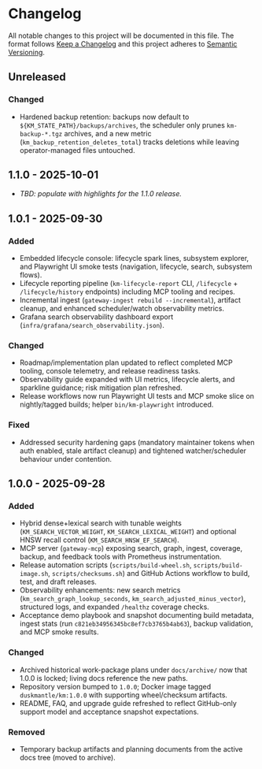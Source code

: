 # Changelog

All notable changes to this project will be documented in this file. The format follows [Keep a Changelog](https://keepachangelog.com/en/1.1.0/) and this project adheres to [Semantic Versioning](https://semver.org/spec/v2.0.0.html).

## Unreleased

### Changed

- Hardened backup retention: backups now default to `${KM_STATE_PATH}/backups/archives`, the scheduler only prunes `km-backup-*.tgz` archives, and a new metric (`km_backup_retention_deletes_total`) tracks deletions while leaving operator-managed files untouched.

## 1.1.0 - 2025-10-01

- _TBD: populate with highlights for the 1.1.0 release._

## 1.0.1 - 2025-09-30

### Added

- Embedded lifecycle console: lifecycle spark lines, subsystem explorer, and Playwright UI smoke tests (navigation, lifecycle, search, subsystem flows).
- Lifecycle reporting pipeline (`km-lifecycle-report` CLI, `/lifecycle` + `/lifecycle/history` endpoints) including MCP tooling and recipes.
- Incremental ingest (`gateway-ingest rebuild --incremental`), artifact cleanup, and enhanced scheduler/watch observability metrics.
- Grafana search observability dashboard export (`infra/grafana/search_observability.json`).

### Changed

- Roadmap/implementation plan updated to reflect completed MCP tooling, console telemetry, and release readiness tasks.
- Observability guide expanded with UI metrics, lifecycle alerts, and sparkline guidance; risk mitigation plan refreshed.
- Release workflows now run Playwright UI tests and MCP smoke slice on nightly/tagged builds; helper `bin/km-playwright` introduced.

### Fixed

- Addressed security hardening gaps (mandatory maintainer tokens when auth enabled, stale artifact cleanup) and tightened watcher/scheduler behaviour under contention.

## 1.0.0 - 2025-09-28

### Added

- Hybrid dense+lexical search with tunable weights (`KM_SEARCH_VECTOR_WEIGHT`, `KM_SEARCH_LEXICAL_WEIGHT`) and optional HNSW recall control (`KM_SEARCH_HNSW_EF_SEARCH`).
- MCP server (`gateway-mcp`) exposing search, graph, ingest, coverage, backup, and feedback tools with Prometheus instrumentation.
- Release automation scripts (`scripts/build-wheel.sh`, `scripts/build-image.sh`, `scripts/checksums.sh`) and GitHub Actions workflow to build, test, and draft releases.
- Observability enhancements: new search metrics (`km_search_graph_lookup_seconds`, `km_search_adjusted_minus_vector`), structured logs, and expanded `/healthz` coverage checks.
- Acceptance demo playbook and snapshot documenting build metadata, ingest stats (run `c821eb34956345bc8ef7cb3765b4ab63`), backup validation, and MCP smoke results.

### Changed

- Archived historical work-package plans under `docs/archive/` now that 1.0.0 is locked; living docs reference the new paths.
- Repository version bumped to `1.0.0`; Docker image tagged `duskmantle/km:1.0.0` with supporting wheel/checksum artifacts.
- README, FAQ, and upgrade guide refreshed to reflect GitHub-only support model and acceptance snapshot expectations.

### Removed

- Temporary backup artifacts and planning documents from the active docs tree (moved to archive).

